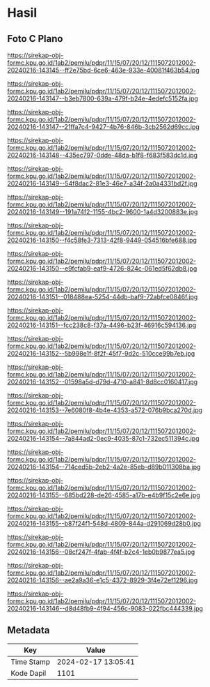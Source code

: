 # Hasil

## Foto C Plano

https://sirekap-obj-formc.kpu.go.id/1ab2/pemilu/pdpr/11/15/07/20/12/1115072012002-20240216-143145--ff2e75bd-6ce6-463e-933e-40081f463b54.jpg

https://sirekap-obj-formc.kpu.go.id/1ab2/pemilu/pdpr/11/15/07/20/12/1115072012002-20240216-143147--b3eb7800-639a-479f-b24e-4edefc5152fa.jpg

https://sirekap-obj-formc.kpu.go.id/1ab2/pemilu/pdpr/11/15/07/20/12/1115072012002-20240216-143147--21ffa7c4-9427-4b76-846b-3cb2562d69cc.jpg

https://sirekap-obj-formc.kpu.go.id/1ab2/pemilu/pdpr/11/15/07/20/12/1115072012002-20240216-143148--435ec797-0dde-48da-b1f8-f683f583dc1d.jpg

https://sirekap-obj-formc.kpu.go.id/1ab2/pemilu/pdpr/11/15/07/20/12/1115072012002-20240216-143149--54f8dac2-81e3-46e7-a34f-2a0a4331bd2f.jpg

https://sirekap-obj-formc.kpu.go.id/1ab2/pemilu/pdpr/11/15/07/20/12/1115072012002-20240216-143149--191a74f2-1155-4bc2-9600-1a4d3200883e.jpg

https://sirekap-obj-formc.kpu.go.id/1ab2/pemilu/pdpr/11/15/07/20/12/1115072012002-20240216-143150--f4c58fe3-7313-42f8-9449-054516bfe688.jpg

https://sirekap-obj-formc.kpu.go.id/1ab2/pemilu/pdpr/11/15/07/20/12/1115072012002-20240216-143150--e9fcfab9-eaf9-4726-824c-061ed5f62db8.jpg

https://sirekap-obj-formc.kpu.go.id/1ab2/pemilu/pdpr/11/15/07/20/12/1115072012002-20240216-143151--018488ea-5254-44db-baf9-72abfce0846f.jpg

https://sirekap-obj-formc.kpu.go.id/1ab2/pemilu/pdpr/11/15/07/20/12/1115072012002-20240216-143151--fcc238c8-f37a-4496-b23f-46916c594136.jpg

https://sirekap-obj-formc.kpu.go.id/1ab2/pemilu/pdpr/11/15/07/20/12/1115072012002-20240216-143152--5b998e1f-8f2f-45f7-9d2c-510cce99b7eb.jpg

https://sirekap-obj-formc.kpu.go.id/1ab2/pemilu/pdpr/11/15/07/20/12/1115072012002-20240216-143152--01598a5d-d79d-4710-a841-8d8cc0160417.jpg

https://sirekap-obj-formc.kpu.go.id/1ab2/pemilu/pdpr/11/15/07/20/12/1115072012002-20240216-143153--7e6080f8-4b4e-4353-a572-076b9bca270d.jpg

https://sirekap-obj-formc.kpu.go.id/1ab2/pemilu/pdpr/11/15/07/20/12/1115072012002-20240216-143154--7a844ad2-0ec9-4035-87c1-732ec511394c.jpg

https://sirekap-obj-formc.kpu.go.id/1ab2/pemilu/pdpr/11/15/07/20/12/1115072012002-20240216-143154--714ced5b-2eb2-4a2e-85eb-d89b011308ba.jpg

https://sirekap-obj-formc.kpu.go.id/1ab2/pemilu/pdpr/11/15/07/20/12/1115072012002-20240216-143155--685bd228-de26-4585-a17b-e4b9f15c2e6e.jpg

https://sirekap-obj-formc.kpu.go.id/1ab2/pemilu/pdpr/11/15/07/20/12/1115072012002-20240216-143155--b87f24f1-548d-4809-844a-d291069d28b0.jpg

https://sirekap-obj-formc.kpu.go.id/1ab2/pemilu/pdpr/11/15/07/20/12/1115072012002-20240216-143156--08cf247f-4fab-4f4f-b2c4-1eb0b9877ea5.jpg

https://sirekap-obj-formc.kpu.go.id/1ab2/pemilu/pdpr/11/15/07/20/12/1115072012002-20240216-143156--ae2a9a36-e1c5-4372-8929-3f4e72ef1296.jpg

https://sirekap-obj-formc.kpu.go.id/1ab2/pemilu/pdpr/11/15/07/20/12/1115072012002-20240216-143146--d8d48fb9-4f94-456c-9083-022fbc444339.jpg


## Metadata

| Key        | Value               |
| ---------- | ------------------- |
| Time Stamp | 2024-02-17 13:05:41 |
| Kode Dapil | 1101                |



